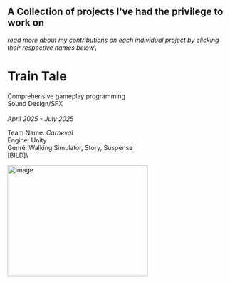 ## A Collection of projects I've had the privilege to work on
*read more about my contributions on each individual project by clicking their respective names below*\

# Train Tale
Comprehensive gameplay programming\
Sound Design/SFX\
 \
*April 2025 - July 2025*

Team Name: *Carneval*\
Engine: Unity\
Genré: Walking Simulator, Story, Suspense
 \
[BILD]\

<img width="315" height="250" alt="image" src="https://github.com/user-attachments/assets/57fd2998-7ce7-4496-b774-4940a2e5e7a1" />


